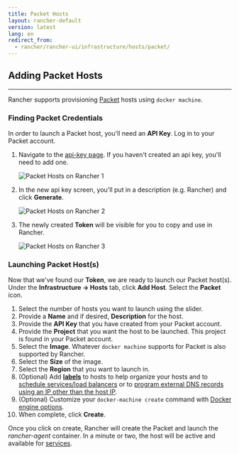 ```yaml
---
title: Packet Hosts 
layout: rancher-default
version: latest
lang: en
redirect_from:
  - rancher/rancher-ui/infrastructure/hosts/packet/
---
```


## Adding Packet Hosts
---

Rancher supports provisioning [Packet](https://www.packet.net/) hosts using `docker machine`. 

### Finding Packet Credentials

In order to launch a Packet host, you'll need an **API Key**. Log in to your Packet account.

1. Navigate to the [api-key page](https://app.packet.net/portal#/api-keys). If you haven't created an api key, you'll need to add one.

    ![Packet Hosts on Rancher 1]({{site.baseurl}}/img/rancher/rancher_packet_1.png)

2. In the new api key screen, you'll put in a description (e.g. Rancher) and click **Generate**.

    ![Packet Hosts on Rancher 2]({{site.baseurl}}/img/rancher/rancher_packet_2.png)

3. The newly created **Token** will be visible for you to copy and use in Rancher. 

    ![Packet Hosts on Rancher 3]({{site.baseurl}}/img/rancher/rancher_packet_3.png)

### Launching Packet Host(s)

Now that we've found our **Token**, we are ready to launch our Packet host(s). Under the **Infrastructure -> Hosts** tab, click **Add Host**. Select the **Packet** icon. 

1. Select the number of hosts you want to launch using the slider.
2. Provide a **Name** and if desired, **Description** for the host.
3. Provide the **API Key** that you have created from your Packet account.
4. Provide the **Project** that you want the host to be launched. This project is found in your Packet account. 
5. Select the **Image**. Whatever `docker machine` supports for Packet is also supported by Rancher.
5. Select the **Size** of the image. 
6. Select the **Region** that you want to launch in. 
7. (Optional) Add **[labels]({{site.baseurl}}/rancher/{{page.version}}/{{page.lang}}/rancher-ui/infrastructure/hosts/#labels)** to hosts to help organize your hosts and to [schedule services/load balancers]({{site.baseurl}}/rancher/{{page.version}}/{{page.lang}}/rancher-ui/scheduling/) or to [program external DNS records using an IP other than the host IP]({{site.baseurl}}/rancher/{{page.version}}/{{page.lang}}/rancher-services/dns-service/#using-a-specific-ip-for-external-dns).
8. (Optional) Customize your `docker-machine create` command with [Docker engine options](https://docs.docker.com/machine/reference/create/#specifying-configuration-options-for-the-created-docker-engine).
9. When complete, click **Create**. 

Once you click on create, Rancher will create the Packet and launch the _rancher-agent_ container. In a minute or two, the host will be active and available for [services]({{site.baseurl}}/rancher/{{page.version}}/{{page.lang}}/rancher-ui/applications/stacks/adding-services/).

